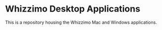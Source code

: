 # Whizzimo Desktop Applications

This is a repository housing the Whizzimo Mac and Windows applications.

